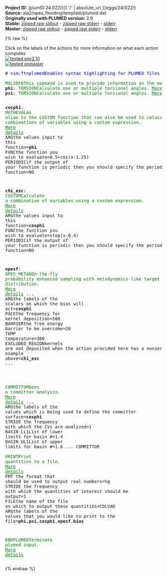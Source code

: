 **Project ID:** [plumID:24.022]({{ '/' | absolute_url }}eggs/24/022/)  
**Source:** ala2/opes_flooding/template/plumed.dat  
**Originally used with PLUMED version:** 2.9  
**Stable:** [zipped raw stdout](plumed.dat.plumed.stdout.txt.zip) - [zipped raw stderr](plumed.dat.plumed.stderr.txt.zip) - [stderr](plumed.dat.plumed.stderr)  
**Master:** [zipped raw stdout](plumed.dat.plumed_master.stdout.txt.zip) - [zipped raw stderr](plumed.dat.plumed_master.stderr.txt.zip) - [stderr](plumed.dat.plumed_master.stderr)  

{% raw %}
<div class="plumedpreheader">
<div class="headerInfo" id="value_details_data/ala2/opes_flooding/template/plumed.dat"> Click on the labels of the actions for more information on what each action computes </div>
<div class="containerBadge">
<div class="headerBadge"><a href="plumed.dat.plumed.stderr"><img src="https://img.shields.io/badge/v2.10-passing-green.svg" alt="tested onv2.10" /></a></div>
<div class="headerBadge"><a href="plumed.dat.plumed_master.stderr"><img src="https://img.shields.io/badge/master-passing-green.svg" alt="tested onmaster" /></a></div>
</div>
</div>
<pre class="plumedlisting">
<span class="plumedtooltip" style="color:blue"># vim:ft=plumed<span class="right">Enables syntax highlighting for PLUMED files in vim. See <a href="https://www.plumed.org/doc-master/user-doc/html/vim">here for more details. </a><i></i></span></span>
<br/><span class="plumedtooltip" style="color:green">MOLINFO<span class="right">This command is used to provide information on the molecules that are present in your system. <a href="https://www.plumed.org/doc-master/user-doc/html/MOLINFO" style="color:green">More details</a><i></i></span></span> <span class="plumedtooltip">STRUCTURE<span class="right">a file in pdb format containing a reference structure<i></i></span></span>=input.ala2.pdb
<span style="display:none;" id="data/ala2/opes_flooding/template/plumed.dat">The MOLINFO action with label <b></b> calculates something</span><b name="data/ala2/opes_flooding/template/plumed.datphi" onclick='showPath("data/ala2/opes_flooding/template/plumed.dat","data/ala2/opes_flooding/template/plumed.datphi","data/ala2/opes_flooding/template/plumed.datphi","brown")'>phi</b>: <span class="plumedtooltip" style="color:green">TORSION<span class="right">Calculate one or multiple torsional angles. <a href="https://www.plumed.org/doc-master/user-doc/html/TORSION" style="color:green">More details</a><i></i></span></span> <span class="plumedtooltip">ATOMS<span class="right">the four atoms involved in the torsional angle<i></i></span></span>=<span class="plumedtooltip">@phi-2<span class="right">the four atoms that are required to calculate the phi dihedral for residue 2. <a href="https://www.plumed.org/doc-master/user-doc/html/MOLINFO">Click here</a> for more information. <i></i></span></span>
<span style="display:none;" id="data/ala2/opes_flooding/template/plumed.datphi">The TORSION action with label <b>phi</b> calculates the following quantities:<table  align="center" frame="void" width="95%" cellpadding="5%"><tr><td width="5%"><b> Quantity </b>  </td><td><b> Description </b> </td></tr><tr><td width="5%">phi.value</td><td>the TORSION involving these atoms</td></tr></table></span><b name="data/ala2/opes_flooding/template/plumed.datpsi" onclick='showPath("data/ala2/opes_flooding/template/plumed.dat","data/ala2/opes_flooding/template/plumed.datpsi","data/ala2/opes_flooding/template/plumed.datpsi","brown")'>psi</b>: <span class="plumedtooltip" style="color:green">TORSION<span class="right">Calculate one or multiple torsional angles. <a href="https://www.plumed.org/doc-master/user-doc/html/TORSION" style="color:green">More details</a><i></i></span></span> <span class="plumedtooltip">ATOMS<span class="right">the four atoms involved in the torsional angle<i></i></span></span>=<span class="plumedtooltip">@psi-2<span class="right">the four atoms that are required to calculate the psi dihedral for residue 2. <a href="https://www.plumed.org/doc-master/user-doc/html/MOLINFO">Click here</a> for more information. <i></i></span></span>

<span style="display:none;" id="data/ala2/opes_flooding/template/plumed.datpsi">The TORSION action with label <b>psi</b> calculates the following quantities:<table  align="center" frame="void" width="95%" cellpadding="5%"><tr><td width="5%"><b> Quantity </b>  </td><td><b> Description </b> </td></tr><tr><td width="5%">psi.value</td><td>the TORSION involving these atoms</td></tr></table></span><b name="data/ala2/opes_flooding/template/plumed.datcosphi" onclick='showPath("data/ala2/opes_flooding/template/plumed.dat","data/ala2/opes_flooding/template/plumed.datcosphi","data/ala2/opes_flooding/template/plumed.datcosphi","brown")'>cosphi</b>: <span class="plumedtooltip" style="color:green">MATHEVAL<span class="right">An alias to the CUSTOM function that can also be used to calaculate combinations of variables using a custom expression. <a href="https://www.plumed.org/doc-master/user-doc/html/MATHEVAL" style="color:green">More details</a><i></i></span></span> <span class="plumedtooltip">ARG<span class="right">the values input to this function<i></i></span></span>=<b name="data/ala2/opes_flooding/template/plumed.datphi">phi</b> <span class="plumedtooltip">FUNC<span class="right">the function you wish to evaluate<i></i></span></span>=0.5+cos(x-1.25) <span class="plumedtooltip">PERIODIC<span class="right">if the output of your function is periodic then you should specify the periodicity of the function<i></i></span></span>=NO

<span style="display:none;" id="data/ala2/opes_flooding/template/plumed.datcosphi">The MATHEVAL action with label <b>cosphi</b> calculates the following quantities:<table  align="center" frame="void" width="95%" cellpadding="5%"><tr><td width="5%"><b> Quantity </b>  </td><td><b> Description </b> </td></tr><tr><td width="5%">cosphi.value</td><td>an arbitrary function</td></tr></table></span><b name="data/ala2/opes_flooding/template/plumed.datchi_exc" onclick='showPath("data/ala2/opes_flooding/template/plumed.dat","data/ala2/opes_flooding/template/plumed.datchi_exc","data/ala2/opes_flooding/template/plumed.datchi_exc","brown")'>chi_exc</b>: <span class="plumedtooltip" style="color:green">CUSTOM<span class="right">Calculate a combination of variables using a custom expression. <a href="https://www.plumed.org/doc-master/user-doc/html/CUSTOM" style="color:green">More details</a><i></i></span></span> <span class="plumedtooltip">ARG<span class="right">the values input to this function<i></i></span></span>=<b name="data/ala2/opes_flooding/template/plumed.datcosphi">cosphi</b> <span class="plumedtooltip">FUNC<span class="right">the function you wish to evaluate<i></i></span></span>=step(x-0.4) <span class="plumedtooltip">PERIODIC<span class="right">if the output of your function is periodic then you should specify the periodicity of the function<i></i></span></span>=NO

<span style="display:none;" id="data/ala2/opes_flooding/template/plumed.datchi_exc">The CUSTOM action with label <b>chi_exc</b> calculates the following quantities:<table  align="center" frame="void" width="95%" cellpadding="5%"><tr><td width="5%"><b> Quantity </b>  </td><td><b> Description </b> </td></tr><tr><td width="5%">chi_exc.value</td><td>an arbitrary function</td></tr></table></span><b name="data/ala2/opes_flooding/template/plumed.datopesf" onclick='showPath("data/ala2/opes_flooding/template/plumed.dat","data/ala2/opes_flooding/template/plumed.datopesf","data/ala2/opes_flooding/template/plumed.datopesf","brown")'>opesf</b>: <span class="plumedtooltip" style="color:green">OPES_METAD<span class="right">On-the-fly probability enhanced sampling with metadynamics-like target distribution. <a href="https://www.plumed.org/doc-master/user-doc/html/OPES_METAD" style="color:green">More details</a><i></i></span></span> ...
  <span class="plumedtooltip">ARG<span class="right">the labels of the scalars on which the bias will act<i></i></span></span>=<b name="data/ala2/opes_flooding/template/plumed.datcosphi">cosphi</b>
  <span class="plumedtooltip">PACE<span class="right">the frequency for kernel deposition<i></i></span></span>=500
  <span class="plumedtooltip">BARRIER<span class="right">the free energy barrier to be overcome<i></i></span></span>=20
  <span class="plumedtooltip">TEMP<span class="right"> temperature<i></i></span></span>=300
  <span class="plumedtooltip">EXCLUDED_REGION<span class="right">kernels are not deposited when the action provided here has a nonzero value, see example above<i></i></span></span>=<b name="data/ala2/opes_flooding/template/plumed.datchi_exc">chi_exc</b>
...

<br/><span style="display:none;" id="data/ala2/opes_flooding/template/plumed.datopesf">The OPES_METAD action with label <b>opesf</b> calculates the following quantities:<table  align="center" frame="void" width="95%" cellpadding="5%"><tr><td width="5%"><b> Quantity </b>  </td><td><b> Description </b> </td></tr><tr><td width="5%">opesf.bias</td><td>the instantaneous value of the bias potential</td></tr><tr><td width="5%">opesf.rct</td><td>estimate of c(t)</td></tr><tr><td width="5%">opesf.zed</td><td>estimate of Z_n</td></tr><tr><td width="5%">opesf.neff</td><td>effective sample size</td></tr><tr><td width="5%">opesf.nker</td><td>total number of compressed kernels used to represent the bias</td></tr></table></span><span class="plumedtooltip" style="color:green">COMMITTOR<span class="right">Does a committor analysis. <a href="https://www.plumed.org/doc-master/user-doc/html/COMMITTOR" style="color:green">More details</a><i></i></span></span> ...
 <span class="plumedtooltip">ARG<span class="right">the labels of the values which is being used to define the committor surface<i></i></span></span>=<b name="data/ala2/opes_flooding/template/plumed.datcosphi">cosphi</b>
 <span class="plumedtooltip">STRIDE<span class="right"> the frequency with which the CVs are analyzed<i></i></span></span>=1
 <span class="plumedtooltip">BASIN_LL1<span class="right">List of lower limits for basin #<i></i></span></span>=1.4
 <span class="plumedtooltip">BASIN_UL1<span class="right">List of upper limits for basin #<i></i></span></span>=1.6
... COMMITTOR
<br/><span class="plumedtooltip" style="color:green">PRINT<span class="right">Print quantities to a file. <a href="https://www.plumed.org/doc-master/user-doc/html/PRINT" style="color:green">More details</a><i></i></span></span> <span class="plumedtooltip">FMT<span class="right"> the format that should be used to output real numbers<i></i></span></span>=%g <span class="plumedtooltip">STRIDE<span class="right"> the frequency with which the quantities of interest should be output<i></i></span></span>=1 <span class="plumedtooltip">FILE<span class="right">the name of the file on which to output these quantities<i></i></span></span>=COLVAR <span class="plumedtooltip">ARG<span class="right">the labels of the values that you would like to print to the file<i></i></span></span>=<b name="data/ala2/opes_flooding/template/plumed.datphi">phi</b>,<b name="data/ala2/opes_flooding/template/plumed.datpsi">psi</b>,<b name="data/ala2/opes_flooding/template/plumed.datcosphi">cosphi</b>,<b name="data/ala2/opes_flooding/template/plumed.datopesf">opesf.bias</b>

<span class="plumedtooltip" style="color:green">ENDPLUMED<span class="right">Terminate plumed input. <a href="https://www.plumed.org/doc-master/user-doc/html/ENDPLUMED" style="color:green">More details</a><i></i></span></span><span style="color:blue" class="comment">
</span></pre>
{% endraw %}
